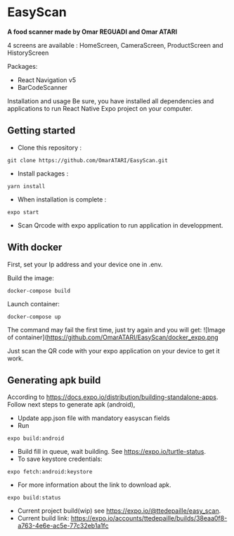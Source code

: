 # EasyScan

**A food scanner made by Omar REGUADI and Omar ATARI**

4 screens are available : HomeScreen, CameraScreen, ProductScreen and HistoryScreen 

Packages:
- React Navigation v5
- BarCodeScanner

Installation and usage
Be sure, you have installed all dependencies and applications to run React Native Expo project on your computer.


## Getting started

- Clone this repository :
```
git clone https://github.com/OmarATARI/EasyScan.git
```

- Install packages :
```
yarn install
```

- When installation is complete :
```
expo start
```

- Scan Qrcode with expo application to run application in developpment.

## With docker

First, set your Ip address and your device one in .env.

Build the image:
```
docker-compose build
```

Launch container:
```
docker-compose up
```

The command may fail the first time, just try again and you will get:
![Image of container](https://github.com/OmarATARI/EasyScan/docker_expo.png

Just scan the QR code with your expo application on your device to get it work.
## Generating apk build

According to https://docs.expo.io/distribution/building-standalone-apps. Follow next steps to generate apk (android),
- Update app.json file with mandatory easyscan fields
- Run
```
expo build:android
```
- Build fill in queue, wait building. See https://expo.io/turtle-status.
- To save keystore credentials:
```
expo fetch:android:keystore
```
- For more information about the link to download apk.
```
expo build:status
```
- Current project build(wip) see https://expo.io/@ttedepaille/easy_scan.
- Current build link: https://expo.io/accounts/ttedepaille/builds/38eaa0f8-a763-4e6e-ac5e-77c32eb1a1fc
